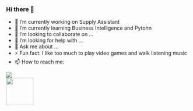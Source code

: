### Hi there 👋

- 🔭 I’m currently working on Supply Assistant
- 🌱 I’m currently learning Business Intelligence and Pytohn
- 👯 I’m looking to collaborate on ...
- 🤔 I’m looking for help with ...
- 💬 Ask me about ...
- ⚡ Fun fact: I like too much to play video games and walk listening music
- 📫 How to reach me: 
<div>
<a href="https://www.linkedin.com/in/eduardo-nt" target="_blank"><img loading="lazy" src="https://img.shields.io/badge/-LinkedIn-%230077B5?style=for-the-badge&logo=linkedin&logoColor=white" target="_blank"></a>  
</div>

<img height= 75 widght= 75 src="https://cdn.jsdelivr.net/gh/devicons/devicon/icons/python/python-original-wordmark.svg" />

